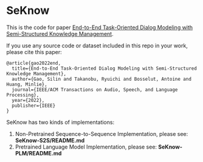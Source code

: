 # SeKnow
This is the code for paper [End-to-End Task-Oriented Dialog Modeling with Semi-Structured Knowledge Management](https://arxiv.org/abs/2106.11796).

If you use any source code or dataset included in this repo in your work, please cite this paper:

```
@article{gao2022end,
  title={End-to-End Task-Oriented Dialog Modeling with Semi-Structured Knowledge Management},
  author={Gao, Silin and Takanobu, Ryuichi and Bosselut, Antoine and Huang, Minlie},
  journal={IEEE/ACM Transactions on Audio, Speech, and Language Processing},
  year={2022},
  publisher={IEEE}
}
```

SeKnow has two kinds of implementations:
   1. Non-Pretrained Sequence-to-Sequence Implementation, please see: **SeKnow-S2S/README.md**
   2. Pretrained Language Model Implementation, please see: **SeKnow-PLM/README.md**


